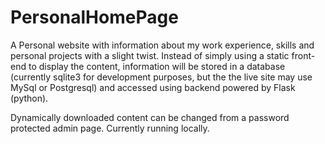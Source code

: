 # PersonalHomePage
A Personal website with information about my work experience, skills and personal projects with a slight twist. 
Instead of simply using a static front-end to display the content, information will be stored in a database (currently sqlite3
for development purposes, but the the live site may use MySql or Postgresql) and accessed using backend powered by Flask (python).

Dynamically downloaded content can be changed from a password protected admin page. Currently running locally.
